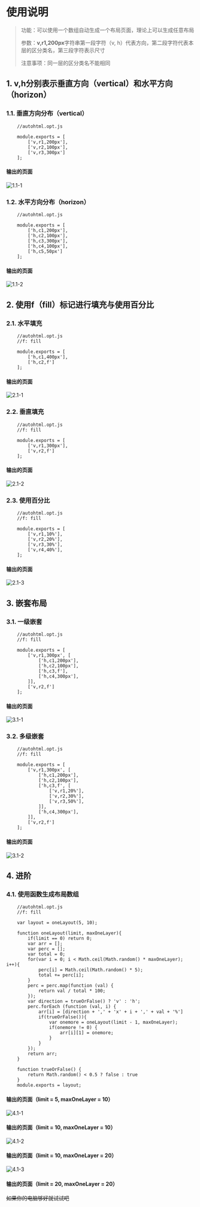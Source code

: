 # 使用说明
> 功能：可以使用一个数组自动生成一个布局页面，理论上可以生成任意布局
>
> 参数：**v,r1,200px**字符串第一段字符（v, h）代表方向，第二段字符代表本层的区分类名，第三段字符表示尺寸
>
> 注意事项：同一层的区分类名不能相同
## 1. v,h分别表示垂直方向（vertical）和水平方向（horizon）
### 1.1. 垂直方向分布（vertical）
```
    //autohtml.opt.js
    
    module.exports = [
        ['v,r1,200px'],
        ['v,r2,100px'],
        ['v,r3,300px']
    ];
```
#### 输出的页面
![1.1-1](https://lx-img-1257957505.cos.ap-shanghai.myqcloud.com/github-autoHTML/1.1-1.png)

### 1.2. 水平方向分布（horizon）
```
    //autohtml.opt.js
    
    module.exports = [
        ['h,c1,200px'],
        ['h,c2,100px'],
        ['h,c3,300px'],
        ['h,c4,100px'],
        ['h,c5,50px']
    ];
```
#### 输出的页面
![1.1-2](https://lx-img-1257957505.cos.ap-shanghai.myqcloud.com/github-autoHTML/1.1-2.png)

## 2. 使用f（fill）标记进行填充与使用百分比
### 2.1. 水平填充
```
    //autohtml.opt.js
    //f: fill
    
    module.exports = [
        ['h,c1,400px'],
        ['h,c2,f']
    ];
```
#### 输出的页面
![2.1-1](https://lx-img-1257957505.cos.ap-shanghai.myqcloud.com/github-autoHTML/2.1-1.png)

### 2.2. 垂直填充
```
    //autohtml.opt.js
    //f: fill
    
    module.exports = [
        ['v,r1,300px'],
        ['v,r2,f']
    ];
```
#### 输出的页面
![2.1-2](https://lx-img-1257957505.cos.ap-shanghai.myqcloud.com/github-autoHTML/2.1-2.png)

### 2.3. 使用百分比
```
    //autohtml.opt.js
    //f: fill
    
    module.exports = [
        ['v,r1,10%'],
        ['v,r2,20%'],
        ['v,r3,30%'],
        ['v,r4,40%'],
    ];
```
#### 输出的页面
![2.1-3](https://lx-img-1257957505.cos.ap-shanghai.myqcloud.com/github-autoHTML/2.1-3.png)

## 3. 嵌套布局
### 3.1. 一级嵌套
```
    //autohtml.opt.js
    //f: fill
    
    module.exports = [
        ['v,r1,300px', [
            ['h,c1,200px'],
            ['h,c2,100px'],
            ['h,c3,f'],
            ['h,c4,300px'],
        ]],
        ['v,r2,f']
    ];
```
#### 输出的页面
![3.1-1](https://lx-img-1257957505.cos.ap-shanghai.myqcloud.com/github-autoHTML/3.1-1.png)

### 3.2. 多级嵌套
```
    //autohtml.opt.js
    //f: fill
    
    module.exports = [
        ['v,r1,300px', [
            ['h,c1,200px'],
            ['h,c2,100px'],
            ['h,c3,f', [
                ['v,r1,20%'],
                ['v,r2,30%'],
                ['v,r3,50%'],
            ]],
            ['h,c4,300px'],
        ]],
        ['v,r2,f']
    ];
```
#### 输出的页面
![3.1-2](https://lx-img-1257957505.cos.ap-shanghai.myqcloud.com/github-autoHTML/3.1-2.png)

## 4. 进阶
### 4.1. 使用函数生成布局数组
```
    //autohtml.opt.js
    //f: fill
    
    var layout = oneLayout(5, 10);

    function oneLayout(limit, maxOneLayer){
        if(limit == 0) return 0;
        var arr = [];
        var perc = [];
        var total = 0;
        for(var i = 0; i < Math.ceil(Math.random() * maxOneLayer); i++){
            perc[i] = Math.ceil(Math.random() * 5);
            total += perc[i];
        }
        perc = perc.map(function (val) {
            return val / total * 100;
        });
        var direction = trueOrFalse() ? 'v' : 'h';
        perc.forEach (function (val, i) {
            arr[i] = [direction + ',' + 'x' + i + ',' + val + '%']
            if(trueOrFalse()){
                var onemore = oneLayout(limit - 1, maxOneLayer);
                if(onemore != 0) {
                    arr[i][1] = onemore;
                }
            }
        });
        return arr;
    }

    function trueOrFalse() {
        return Math.random() < 0.5 ? false : true
    }
    module.exports = layout;
```
#### 输出的页面（limit = 5, maxOneLayer = 10）
![4.1-1](https://lx-img-1257957505.cos.ap-shanghai.myqcloud.com/github-autoHTML/4.1-1.png)

#### 输出的页面（limit = 10, maxOneLayer = 10）
![4.1-2](https://lx-img-1257957505.cos.ap-shanghai.myqcloud.com/github-autoHTML/4.1-2.png)

#### 输出的页面（limit = 10, maxOneLayer = 20）
![4.1-3](https://lx-img-1257957505.cos.ap-shanghai.myqcloud.com/github-autoHTML/4.1-3.png)

#### 输出的页面（limit = 20, maxOneLayer = 20）
~~如果你的电脑够好就试试吧~~